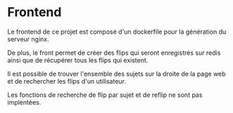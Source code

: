 
# Frontend

Le frontend de ce projet est composé d'un dockerfile pour la génération du serveur nginx.

De plus, le front permet de créer des flips qui seront enregistrés sur redis ainsi que de récupérer tous les flips qui existent.

Il est possible de trouver l'ensemble des sujets sur la droite de la page web et de rechercher les flips d'un utilisateur.


Les fonctions de recherche de flip par sujet et de reflip ne sont pas implentées. 




